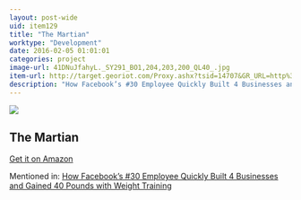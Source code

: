 ```yaml
---
layout: post-wide
uid: item129
title: "The Martian"
worktype: "Development"
date: 2016-02-05 01:01:01
categories: project
image-url: 41DNuJfahyL._SY291_BO1,204,203,200_QL40_.jpg
item-url: http://target.georiot.com/Proxy.ashx?tsid=14707&GR_URL=http%3A%2F%2Fwww.amazon.com%2FMartian-Andy-Weir%2Fdp%2F0553418025%2F
description: "How Facebook’s #30 Employee Quickly Built 4 Businesses and Gained 40 Pounds with Weight Training"
---
```

<a href="http://target.georiot.com/Proxy.ashx?tsid=14707&GR_URL=http%3A%2F%2Fwww.amazon.com%2FMartian-Andy-Weir%2Fdp%2F0553418025%2F" target="blank"><img src="../../../../img/thumbs/41DNuJfahyL._SY291_BO1,204,203,200_QL40_.jpg" class="prod-img"></a>
<h2>The Martian</h2>
<p><a href="http://target.georiot.com/Proxy.ashx?tsid=14707&GR_URL=http%3A%2F%2Fwww.amazon.com%2FMartian-Andy-Weir%2Fdp%2F0553418025%2F" target="blank">Get it on Amazon</a><p>
<p>Mentioned in: <a href="http://fourhourworkweek.com/2015/05/07/noah-kagan/" target="blank">How Facebook’s #30 Employee Quickly Built 4 Businesses and Gained 40 Pounds with Weight Training</a></p>
